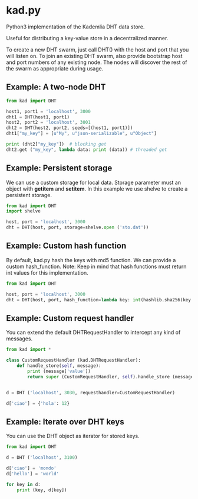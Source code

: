 # kad.py

Python3 implementation of the Kademlia DHT data store.

Useful for distributing a key-value store in a decentralized manner.

To create a new DHT swarm, just call DHT() with the host and port that you will listen on. To join an existing DHT swarm, also provide bootstrap host and port numbers of any existing node.  The nodes will discover the rest of the swarm as appropriate during usage.


## Example: A two-node DHT

```python
from kad import DHT

host1, port1 = 'localhost', 3000
dht1 = DHT(host1, port1)
host2, port2 = 'localhost', 3001
dht2 = DHT(host2, port2, seeds=[(host1, port1)])
dht1["my_key"] = [u"My", u"json-serializable", u"Object"]

print (dht2["my_key"])	# blocking get
dht2.get ("my_key", lambda data: print (data)) # threaded get
```


## Example: Persistent storage

We can use a custom storage for local data. Storage parameter must an object with __getitem__ and __setitem__.
In this example we use shelve to create a persistent storage.

```python
from kad import DHT
import shelve

host, port = 'localhost', 3000
dht = DHT(host, port, storage=shelve.open ('sto.dat'))
```


## Example: Custom hash function

By default, kad.py hash the keys with md5 function. We can provide a custom hash_function.
Note: Keep in mind that hash functions must return int values for this implementation.

```python
from kad import DHT

host, port = 'localhost', 3000
dht = DHT(host, port, hash_function=lambda key: int(hashlib.sha256(key.encode('utf8')).hexdigest(), 16))
```



## Example: Custom request handler

You can extend the default DHTRequestHandler to intercept any kind of messages.

```python
from kad import *

class CustomRequestHandler (kad.DHTRequestHandler):
    def handle_store(self, message):
        print (message['value'])
        return super (CustomRequestHandler, self).handle_store (message)


d = DHT ('localhost', 3030, requesthandler=CustomRequestHandler)

d['ciao'] = {'hola': 12}
```


## Example: Iterate over DHT keys

You can use the DHT object as iterator for stored keys.

```python
from kad import DHT

d = DHT ('localhost', 3100)

d['ciao'] = 'mondo'
d['hello'] = 'world'

for key in d:
    print (key, d[key])
```
